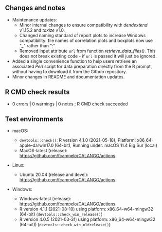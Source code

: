 ## Changes and notes
* Maintenance updates: 
    - Minor internal changes to ensure compatibility with *dendextend* v1.15.2 
    and *taxize* v1.0.
    - Changed naming standard of report plots to increase Windows compatibility: 
      file names of correlation plots and boxplots now use "_" rather than ":"
    - Removed input attribute `url` from function *retrieve_data_files()*. This 
    does not break existing code - if `url` is passed it will just be ignored.
* Added a single convenience function to help users retrieve 
an associated *Perl* script for data preparation directly from the R prompt, 
without having to download it from the Github repository.
* Minor changes in README and documentation updates.

## R CMD check results  
* 0 errors | 0 warnings | 0 notes ; R CMD check succeeded

## Test environments
* macOS:
    * `devtools::check()`: R version 4.1.0 (2021-05-18), Platform: x86_64-apple-darwin17.0 (64-bit), Running under: macOS 11.4 Big Sur (local)
    * MacOS-latest (release): <https://github.com/fcampelo/CALANGO/actions>
    
* Linux:
    * Ubuntu 20.04 (release and devel):  <https://github.com/fcampelo/CALANGO/actions>
    
* Windows:
    * Windows-latest (release): <https://github.com/fcampelo/CALANGO/actions>
    * R version 4.1.1 (2021-08-10) using platform: x86_64-w64-mingw32 (64-bit) (`devtools::check_win_release()`)
    * R version 4.0.5 (2021-03-31) using platform: x86_64-w64-mingw32 (64-bit)) (`devtools::check_win_oldrelease()`)

